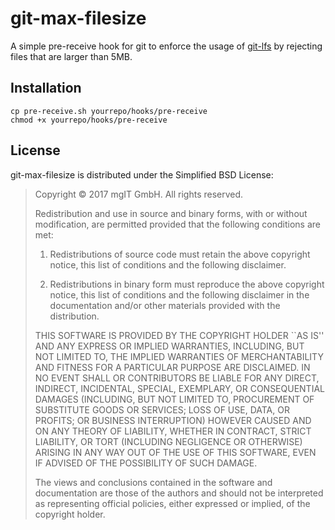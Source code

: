 git-max-filesize
================

A simple pre-receive hook for git to enforce the usage of [git-lfs][1] by rejecting files that are larger than 5MB.

[1]: https://git-lfs.github.com/

Installation
------------

    cp pre-receive.sh yourrepo/hooks/pre-receive
    chmod +x yourrepo/hooks/pre-receive

License
-------

git-max-filesize is distributed under the Simplified BSD License:
 
> Copyright © 2017 mgIT GmbH. All rights reserved.
> 
> Redistribution and use in source and binary forms, with or without
> modification, are permitted provided that the following conditions are met:
>
>    1. Redistributions of source code must retain the above copyright notice,
>       this list of conditions and the following disclaimer.
>
>    2. Redistributions in binary form must reproduce the above copyright
>       notice, this list of conditions and the following disclaimer in the
>       documentation and/or other materials provided with the distribution.
>
> THIS SOFTWARE IS PROVIDED BY THE COPYRIGHT HOLDER ``AS IS'' AND ANY EXPRESS
> OR IMPLIED WARRANTIES, INCLUDING, BUT NOT LIMITED TO, THE IMPLIED WARRANTIES
> OF MERCHANTABILITY AND FITNESS FOR A PARTICULAR PURPOSE ARE DISCLAIMED. IN NO
> EVENT SHALL <COPYRIGHT HOLDER> OR CONTRIBUTORS BE LIABLE FOR ANY DIRECT,
> INDIRECT, INCIDENTAL, SPECIAL, EXEMPLARY, OR CONSEQUENTIAL DAMAGES (INCLUDING,
> BUT NOT LIMITED TO, PROCUREMENT OF SUBSTITUTE GOODS OR SERVICES; LOSS OF USE,
> DATA, OR PROFITS; OR BUSINESS INTERRUPTION) HOWEVER CAUSED AND ON ANY THEORY
> OF LIABILITY, WHETHER IN CONTRACT, STRICT LIABILITY, OR TORT (INCLUDING
> NEGLIGENCE OR OTHERWISE) ARISING IN ANY WAY OUT OF THE USE OF THIS SOFTWARE,
> EVEN IF ADVISED OF THE POSSIBILITY OF SUCH DAMAGE.
>
> The views and conclusions contained in the software and documentation are
> those of the authors and should not be interpreted as representing official
> policies, either expressed or implied, of the copyright holder.

